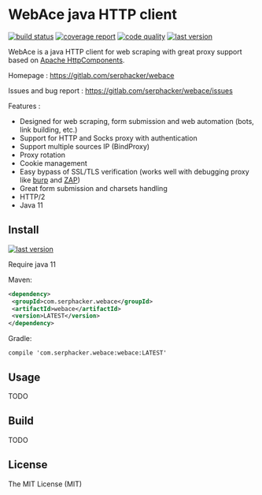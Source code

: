 # WebAce java HTTP client 

[![build status](https://gitlab.com/serphacker/webace/badges/master/pipeline.svg)](https://gitlab.com/serphacker/webace/commits/master) 
[![coverage report](https://gitlab.com/serphacker/webace/badges/master/coverage.svg)](https://gitlab.com/serphacker/webace/commits/master)
[![code quality](https://api.codacy.com/project/badge/Grade/a1b564ef434c41e08af674bbec05b186)](https://www.codacy.com/app/noguespi/webace?utm_source=gitlab.com&amp;utm_medium=referral&amp;utm_content=serphacker/webace&amp;utm_campaign=Badge_Grade)
[![last version](https://maven-badges.herokuapp.com/maven-central/serphacker/webace/badge.svg)](https://maven-badges.herokuapp.com/maven-central/serphacker/webace)

WebAce is a java HTTP client for web scraping with great proxy support based on [Apache HttpComponents](https://hc.apache.org/index.html). 

Homepage :  https://gitlab.com/serphacker/webace

Issues and bug report : https://gitlab.com/serphacker/webace/issues

Features : 

* Designed for web scraping, form submission and web automation (bots, link building, etc.)
* Support for HTTP and Socks proxy with authentication
* Support multiple sources IP (BindProxy)
* Proxy rotation
* Cookie management
* Easy bypass of SSL/TLS verification (works well with debugging proxy like [burp](https://portswigger.net/burp) and [ZAP](https://www.owasp.org/index.php/OWASP_Zed_Attack_Proxy_Project))
* Great form submission and charsets handling
* HTTP/2
* Java 11
 
 ## Install
 
 [![last version](https://maven-badges.herokuapp.com/maven-central/serphacker/webace/badge.svg)](https://maven-badges.herokuapp.com/maven-central/serphacker/webace)
 
 Require java 11
 
 Maven: 
 
 ```xml
<dependency>
  <groupId>com.serphacker.webace</groupId>
  <artifactId>webace</artifactId>
  <version>LATEST</version>
</dependency>
```

Gradle:

```text
compile 'com.serphacker.webace:webace:LATEST'
```
 
 ## Usage
 
 TODO
 
 ## Build

TODO

## License

The MIT License (MIT)